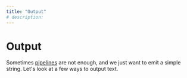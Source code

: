 ```yaml
---
title: "Output"
# description:
---
```


# Output

Sometimes [pipelines](#pipelines) are not enough, and we just want to emit a simple string. Let's look at a few ways to output text.
